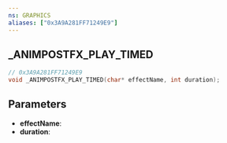 ```yaml
---
ns: GRAPHICS
aliases: ["0x3A9A281FF71249E9"]
---
```

## _ANIMPOSTFX_PLAY_TIMED

```c
// 0x3A9A281FF71249E9
void _ANIMPOSTFX_PLAY_TIMED(char* effectName, int duration);
```

## Parameters
* **effectName**:
* **duration**:

